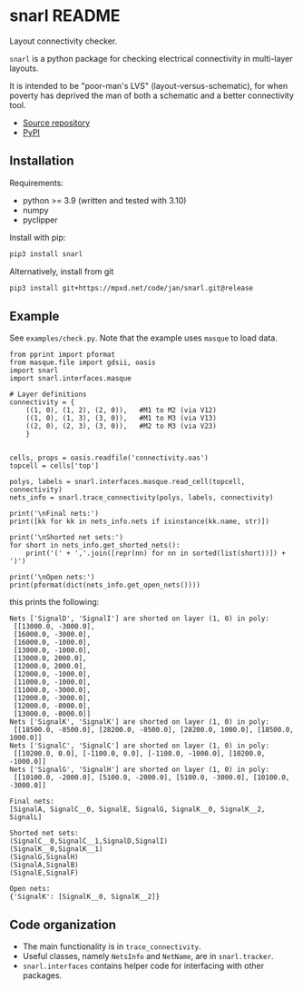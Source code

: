 snarl README
============

Layout connectivity checker.

`snarl` is a python package for checking electrical connectivity in multi-layer layouts.

It is intended to be "poor-man's LVS" (layout-versus-schematic), for when poverty
has deprived the man of both a schematic and a better connectivity tool.

- [Source repository](https://mpxd.net/code/jan/snarl)
- [PyPI](https://pypi.org/project/snarl)

## Installation

Requirements:
* python >= 3.9 (written and tested with 3.10)
* numpy
* pyclipper


Install with pip:
```bash
pip3 install snarl
```

Alternatively, install from git
```bash
pip3 install git+https://mpxd.net/code/jan/snarl.git@release
```

## Example
See `examples/check.py`. Note that the example uses `masque` to load data.

```python3
from pprint import pformat
from masque.file import gdsii, oasis
import snarl
import snarl.interfaces.masque

# Layer definitions
connectivity = {
    ((1, 0), (1, 2), (2, 0)),   #M1 to M2 (via V12)
    ((1, 0), (1, 3), (3, 0)),   #M1 to M3 (via V13)
    ((2, 0), (2, 3), (3, 0)),   #M2 to M3 (via V23)
    }


cells, props = oasis.readfile('connectivity.oas')
topcell = cells['top']

polys, labels = snarl.interfaces.masque.read_cell(topcell, connectivity)
nets_info = snarl.trace_connectivity(polys, labels, connectivity)

print('\nFinal nets:')
print([kk for kk in nets_info.nets if isinstance(kk.name, str)])

print('\nShorted net sets:')
for short in nets_info.get_shorted_nets():
    print('(' + ','.join([repr(nn) for nn in sorted(list(short))]) + ')')

print('\nOpen nets:')
print(pformat(dict(nets_info.get_open_nets())))
```

this prints the following:

```
Nets ['SignalD', 'SignalI'] are shorted on layer (1, 0) in poly:
 [[13000.0, -3000.0],
 [16000.0, -3000.0],
 [16000.0, -1000.0],
 [13000.0, -1000.0],
 [13000.0, 2000.0],
 [12000.0, 2000.0],
 [12000.0, -1000.0],
 [11000.0, -1000.0],
 [11000.0, -3000.0],
 [12000.0, -3000.0],
 [12000.0, -8000.0],
 [13000.0, -8000.0]]
Nets ['SignalK', 'SignalK'] are shorted on layer (1, 0) in poly:
 [[18500.0, -8500.0], [28200.0, -8500.0], [28200.0, 1000.0], [18500.0, 1000.0]]
Nets ['SignalC', 'SignalC'] are shorted on layer (1, 0) in poly:
 [[10200.0, 0.0], [-1100.0, 0.0], [-1100.0, -1000.0], [10200.0, -1000.0]]
Nets ['SignalG', 'SignalH'] are shorted on layer (1, 0) in poly:
 [[10100.0, -2000.0], [5100.0, -2000.0], [5100.0, -3000.0], [10100.0, -3000.0]]

Final nets:
[SignalA, SignalC__0, SignalE, SignalG, SignalK__0, SignalK__2, SignalL]

Shorted net sets:
(SignalC__0,SignalC__1,SignalD,SignalI)
(SignalK__0,SignalK__1)
(SignalG,SignalH)
(SignalA,SignalB)
(SignalE,SignalF)

Open nets:
{'SignalK': [SignalK__0, SignalK__2]}
```

## Code organization

- The main functionality is in `trace_connectivity`.
- Useful classes, namely `NetsInfo` and `NetName`, are in `snarl.tracker`.
- `snarl.interfaces` contains helper code for interfacing with other packages.


